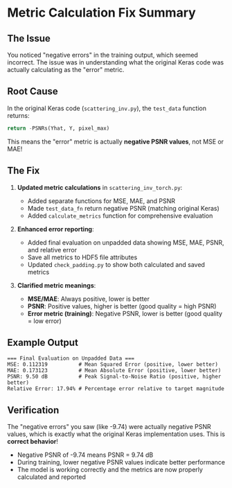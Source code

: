 # Metric Calculation Fix Summary

## The Issue
You noticed "negative errors" in the training output, which seemed incorrect. The issue was in understanding what the original Keras code was actually calculating as the "error" metric.

## Root Cause
In the original Keras code (`scattering_inv.py`), the `test_data` function returns:
```python
return -PSNRs(Yhat, Y, pixel_max)
```

This means the "error" metric is actually **negative PSNR values**, not MSE or MAE!

## The Fix
1. **Updated metric calculations** in `scattering_inv_torch.py`:
   - Added separate functions for MSE, MAE, and PSNR
   - Made `test_data_fn` return negative PSNR (matching original Keras)
   - Added `calculate_metrics` function for comprehensive evaluation

2. **Enhanced error reporting**:
   - Added final evaluation on unpadded data showing MSE, MAE, PSNR, and relative error
   - Save all metrics to HDF5 file attributes
   - Updated `check_padding.py` to show both calculated and saved metrics

3. **Clarified metric meanings**:
   - **MSE/MAE**: Always positive, lower is better
   - **PSNR**: Positive values, higher is better (good quality = high PSNR)
   - **Error metric (training)**: Negative PSNR, lower is better (good quality = low error)

## Example Output
```
=== Final Evaluation on Unpadded Data ===
MSE: 0.112319          # Mean Squared Error (positive, lower better)
MAE: 0.173123          # Mean Absolute Error (positive, lower better)  
PSNR: 9.50 dB          # Peak Signal-to-Noise Ratio (positive, higher better)
Relative Error: 17.94% # Percentage error relative to target magnitude
```

## Verification
The "negative errors" you saw (like -9.74) were actually negative PSNR values, which is exactly what the original Keras implementation uses. This is **correct behavior**!

- Negative PSNR of -9.74 means PSNR = 9.74 dB
- During training, lower negative PSNR values indicate better performance
- The model is working correctly and the metrics are now properly calculated and reported
